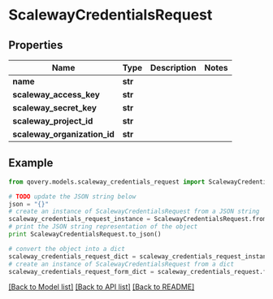 # ScalewayCredentialsRequest


## Properties
Name | Type | Description | Notes
------------ | ------------- | ------------- | -------------
**name** | **str** |  | 
**scaleway_access_key** | **str** |  | 
**scaleway_secret_key** | **str** |  | 
**scaleway_project_id** | **str** |  | 
**scaleway_organization_id** | **str** |  | 

## Example

```python
from qovery.models.scaleway_credentials_request import ScalewayCredentialsRequest

# TODO update the JSON string below
json = "{}"
# create an instance of ScalewayCredentialsRequest from a JSON string
scaleway_credentials_request_instance = ScalewayCredentialsRequest.from_json(json)
# print the JSON string representation of the object
print ScalewayCredentialsRequest.to_json()

# convert the object into a dict
scaleway_credentials_request_dict = scaleway_credentials_request_instance.to_dict()
# create an instance of ScalewayCredentialsRequest from a dict
scaleway_credentials_request_form_dict = scaleway_credentials_request.from_dict(scaleway_credentials_request_dict)
```
[[Back to Model list]](../README.md#documentation-for-models) [[Back to API list]](../README.md#documentation-for-api-endpoints) [[Back to README]](../README.md)


